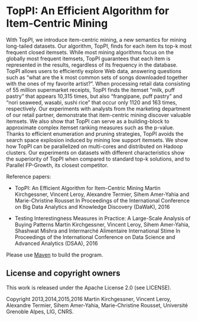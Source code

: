# TopPI: An Efficient Algorithm for Item-Centric Mining

With TopPI, we introduce item-centric mining, a new semantics for mining long-tailed datasets. Our algorithm, TopPI, finds for each item its top-k most frequent closed itemsets. While most mining algorithms focus on the globally most frequent itemsets, TopPI guarantees that each item is represented in the results, regardless of its frequency in the database.
TopPI allows users to efficiently explore Web data, answering questions such as “what are the k most common sets of songs downloaded together with the ones of my favorite artist?”. When processing retail data consisting of 55 million supermarket receipts, TopPI finds the itemset “milk, puff pastry” that appears 10,315 times, but also “frangipane, puff pastry” and “nori seaweed, wasabi, sushi rice” that occur only 1120 and 163 times, respectively. Our experiments with analysts from the marketing department of our retail partner, demonstrate that item-centric mining discover valuable itemsets. We also show that TopPI can serve as a building-block to approximate complex itemset ranking measures such as the p-value.
Thanks to efficient enumeration and pruning strategies, TopPI avoids the search space explosion induced by mining low support itemsets. We show how TopPI can be parallelized on multi-cores and distributed on Hadoop clusters. Our experiments on datasets with different characteristics show the superiority of TopPI when compared to standard top-k solutions, and to Parallel FP-Growth, its closest competitor.


Reference papers:
* TopPI: An Efficient Algorithm for Item-Centric Mining
Martin Kirchgessner, Vincent Leroy, Alexandre Termier, Sihem Amer-Yahia and Marie-Christine Rousset
In Proceedings of the International Conference on Big Data Analytics and Knowledge Discovery (DaWaK), 2016

* Testing Interestingness Measures in Practice: A Large-Scale Analysis of Buying Patterns
Martin Kirchgessner, Vincent Leroy, Sihem Amer-Yahia, Shashwat Mishra and Intermarché Alimentaire International Stime
In Proceedings of the International Conference on Data Science and Advanced Analytics (DSAA), 2016


Please use [Maven](http://maven.apache.org/) to build the program. 

## License and copyright owners

This work is released under the Apache License 2.0 (see LICENSE).

Copyright 2013,2014,2015,2016 Martin Kirchgessner, Vincent Leroy, Alexandre Termier, 
Sihem Amer-Yahia, Marie-Christine Rousset, Université Grenoble Alpes, LIG, CNRS.


